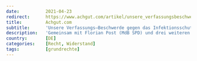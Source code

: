 ```yaml
---
date:          2021-04-23
redirect:      https://www.achgut.com/artikel/unsere_verfassungsbeschwerde_gegen_das_infektionsschutzgesetz
title:         Achgut.com
subtitle:      'Unsere Verfassungs–Beschwerde gegen das Infektionsschutz–Gesetz'
description:   'Gemeinsam mit Florian Post (MdB SPD) und drei weiteren Beschwerdeführern habe ich gestern gegen das Vierte Gesetz zum Schutz der Bevölkerung bei einer epidemischen Lage von nationaler Tragweite Verfassungsbeschwerde beim Bundesverfassungsgericht in Karlsruhe eingelegt. Prof. Dr. Dietrich Murswiek, der ohne Zweifel einer der renommiertesten deutschen Staatsrechtler ist, vertritt uns. Achgut.com dokumentiert die gesamte Beschwerde.'
country:       [DE]
categories:    [Recht, Widerstand]
tags:          [grundrechte]
---
```

